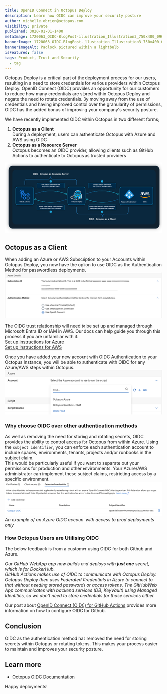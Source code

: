 ```yaml
---
title: OpenID Connect in Octopus Deploy
description: Learn how OIDC can improve your security posture
author: michelle.obrien@octopus.com
visibility: private
published: 3020-01-01-1400
metaImage: 1720063_OIDC-BlogPost-illustration_Illustration3_750x400_090623.png
bannerImage: 1720063_OIDC-BlogPost-illustration_Illustration3_750x400_090623.png
bannerImageAlt: Padlock pictured within a lightbulb
isFeatured: false
tags: Product, Trust and Security
  - tag
---
```



Octopus Deploy is a critical part of the deployment process for our users, resulting in a need to store credentials for various providers within Octopus Deploy.  OpenID Connect (OIDC) provides an opportunity for our customers to reduce how many credentials are stored within Octopus Deploy and negate the need to rotate credentials. By moving away from the use of credentials and having improved control over the granularity of permissions, OIDC has the added bonus of improving your company's security posture.

We have recently implemented OIDC within Octopus in two different forms;

1. **Octopus as a Client**  
During a deployment, users can authenticate Octopus with Azure and AWS using OIDC  
2. **Octopus as a Resource Server**  
Octopus becomes an OIDC provider, allowing clients such as GitHub Actions to authenticate to Octopus as trusted providers

![Diagram showing the different OIDC relationships within Octopus](dia-oidc-2024.png "width=500") 

## Octopus as a Client 

When adding an Azure or AWS Subscription to your Accounts within Octopus Deploy, you now have the option to use OIDC as the Authentication Method for passwordless deployments.  
![Creating an account with OIDC in Octopus](azure-account-oidc.png "width=500")

The OIDC trust relationship will need to be set up and managed through Microsoft Entra ID or IAM in AWS. Our docs can help guide you through this process if you are unfamiliar with it.  
[Set up instructions for Azure](https://octopus.com/docs/infrastructure/accounts/azure#create-a-federated-credential-for-an-azure-service-principal)  
[Set up instructions for AWS](https://octopus.com/docs/infrastructure/accounts/aws#openid-connect)

Once you have added your new account with OIDC Authentication to your Octopus Instance, you will be able to authenticate with OIDC for any Azure/AWS steps within Octopus.  
![Using the OIDC account within a step in Octopus](step-oidc-account.png "width=500")

### Why choose OIDC over other authentication methods
As well as removing the need for storing and rotating secrets, OIDC provides the ability to control access for Octopus from within Azure. Using the `subject identifier`, you can enforce each authentication account to include spaces, environments, tenants, projects and/or runbooks in the subject claim.  
This would be particularly useful if you want to separate out your permissions for production and other environments. Your Azure/AWS administrator can implement these subject claims, restricting access by a specific environment.  
![OIDC in Azure App Registrations](app-registrations-oidc.png "width=500")*An example of an Azure OIDC account with access to prod deployments only*

### How Octopus Users are Utilising OIDC
The below feedback is from a customer using OIDC for both Github and Azure. 

*Our GitHub WebApp app now builds and deploys with **just one** secret, which is for DockerHub.  
GitHub Actions makes use of OIDC to communicate with Octopus Deploy. Octopus Deploy then uses Federated Credentials in Azure to connect to that without needing stored passwords or access tokens. The GitHubWeb App communicates with backend services (DB, KeyVault) using Managed Identities, so we don't need to store credentials for those services either.*

Our post about [OpenID Connect (OIDC) for GitHub Actions](https://octopus.com/blog/github-seamless-integration) provides more information on how to configure OIDC for Github.

## Conclusion
OIDC as the authentication method has removed the need for storing secrets within Octopus or rotating tokens.  This makes your process easier to maintain and improves your security posture.  

## Learn more
- [Octopus OIDC Documentation](https://octopus.com/docs/infrastructure/accounts/openid-connect)


Happy deployments!
